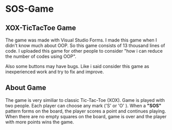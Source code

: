 # SOS-Game
## XOX-TicTacToe Game

The game was made with Visual Studio Forms. I made this game when I didn't know much about OOP. So this game consists of 13 thousand lines of code. I uploaded this game for other people to consider "how i can reduce the number of codes using OOP". 

Also some buttons may have bugs. Like i said consider this game as inexperienced work and try to fix and improve. 


## About Game

The game is very similiar to classic Tic-Tac-Toe (XOX). Game is played with two people. Each player can choose any mark ('S' or 'O' ). When a **"SOS"** pattern forms on the board, the player scores a point and continues playing. When there are no empty squares on the board, game is over and the player with more points wins the game. 
